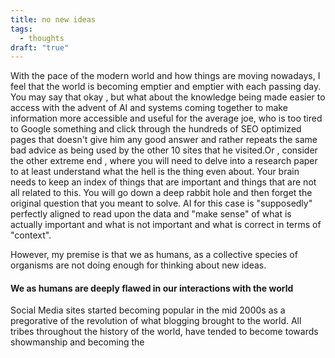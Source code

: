```yaml
---
title: no new ideas
tags:
  - thoughts
draft: "true"
---
```

With the pace of the modern world and how things are moving nowadays, I feel that the world is becoming emptier and emptier with each passing day. You may say that okay , but what about the knowledge being made easier to access with the advent of AI and systems coming together to make information more accessible and useful for the average joe, who is too tired to Google something and click through the hundreds of SEO optimized pages that doesn't give him any good answer and rather repeats the same bad advice as being used by the other 10 sites that he visited.Or , consider the other extreme end , where you will need to delve into a research paper to at least understand what the hell is the thing even about. Your brain needs to keep an index of things that are important and things that are not all related to this. You will go down a deep rabbit hole and then forget the original question that you meant to solve. AI for this case is "supposedly" perfectly aligned to read upon the data and "make sense" of what is actually important and what is not important and what is correct in terms of "context".

However, my premise is that we as humans, as a collective species of organisms are not doing enough for thinking about new ideas. 

#### We as humans are deeply flawed in our interactions with the world 

Social Media sites started becoming popular in the mid 2000s as a pregorative of the revolution of what blogging brought to the world. All tribes throughout the history of the world, have tended to become towards showmanship and becoming the 